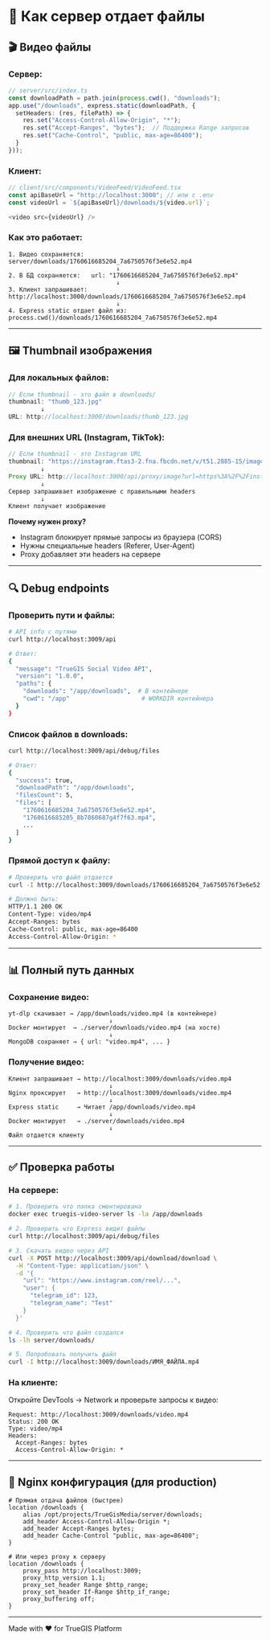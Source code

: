 # 📁 Как сервер отдает файлы

## 🎬 Видео файлы

### Сервер:

```typescript
// server/src/index.ts
const downloadPath = path.join(process.cwd(), "downloads");
app.use("/downloads", express.static(downloadPath, {
  setHeaders: (res, filePath) => {
    res.set("Access-Control-Allow-Origin", "*");
    res.set("Accept-Ranges", "bytes");  // Поддержка Range запросов
    res.set("Cache-Control", "public, max-age=86400");
  }
}));
```

### Клиент:

```typescript
// client/src/components/VideoFeed/VideoFeed.tsx
const apiBaseUrl = "http://localhost:3000"; // или с .env
const videoUrl = `${apiBaseUrl}/downloads/${video.url}`;

<video src={videoUrl} />
```

### Как это работает:

```
1. Видео сохраняется: server/downloads/1760616685204_7a6750576f3e6e52.mp4
                              ↓
2. В БД сохраняется:   url: "1760616685204_7a6750576f3e6e52.mp4"
                              ↓
3. Клиент запрашивает: http://localhost:3000/downloads/1760616685204_7a6750576f3e6e52.mp4
                              ↓
4. Express static отдает файл из: process.cwd()/downloads/1760616685204_7a6750576f3e6e52.mp4
```

---

## 🖼️ Thumbnail изображения

### Для локальных файлов:

```typescript
// Если thumbnail - это файл в downloads/
thumbnail: "thumb_123.jpg"
         ↓
URL: http://localhost:3000/downloads/thumb_123.jpg
```

### Для внешних URL (Instagram, TikTok):

```typescript
// Если thumbnail - это Instagram URL
thumbnail: "https://instagram.ftas3-2.fna.fbcdn.net/v/t51.2885-15/image.jpg"
         ↓
Proxy URL: http://localhost:3000/api/proxy/image?url=https%3A%2F%2Finstagram...
         ↓
Сервер запрашивает изображение с правильными headers
         ↓
Клиент получает изображение
```

**Почему нужен proxy?**
- Instagram блокирует прямые запросы из браузера (CORS)
- Нужны специальные headers (Referer, User-Agent)
- Proxy добавляет эти headers на сервере

---

## 🔍 Debug endpoints

### Проверить пути и файлы:

```bash
# API info с путями
curl http://localhost:3009/api

# Ответ:
{
  "message": "TrueGIS Social Video API",
  "version": "1.0.0",
  "paths": {
    "downloads": "/app/downloads",  # В контейнере
    "cwd": "/app"                    # WORKDIR контейнера
  }
}
```

### Список файлов в downloads:

```bash
curl http://localhost:3009/api/debug/files

# Ответ:
{
  "success": true,
  "downloadPath": "/app/downloads",
  "filesCount": 5,
  "files": [
    "1760616685204_7a6750576f3e6e52.mp4",
    "1760616685205_8b7860687g4f7f63.mp4",
    ...
  ]
}
```

### Прямой доступ к файлу:

```bash
# Проверить что файл отдается
curl -I http://localhost:3009/downloads/1760616685204_7a6750576f3e6e52.mp4

# Должно быть:
HTTP/1.1 200 OK
Content-Type: video/mp4
Accept-Ranges: bytes
Cache-Control: public, max-age=86400
Access-Control-Allow-Origin: *
```

---

## 📊 Полный путь данных

### Сохранение видео:

```
yt-dlp скачивает → /app/downloads/video.mp4 (в контейнере)
                            ↓
Docker монтирует  → ./server/downloads/video.mp4 (на хосте)
                            ↓
MongoDB сохраняет → { url: "video.mp4", ... }
```

### Получение видео:

```
Клиент запрашивает → http://localhost:3009/downloads/video.mp4
                            ↓
Nginx проксирует   → http://localhost:3009/downloads/video.mp4
                            ↓
Express static     → Читает /app/downloads/video.mp4
                            ↓
Docker монтирует   → ./server/downloads/video.mp4
                            ↓
Файл отдается клиенту
```

---

## ✅ Проверка работы

### На сервере:

```bash
# 1. Проверить что папка смонтирована
docker exec truegis-video-server ls -la /app/downloads

# 2. Проверить что Express видит файлы
curl http://localhost:3009/api/debug/files

# 3. Скачать видео через API
curl -X POST http://localhost:3009/api/download/download \
  -H "Content-Type: application/json" \
  -d '{
    "url": "https://www.instagram.com/reel/...",
    "user": {
      "telegram_id": 123,
      "telegram_name": "Test"
    }
  }'

# 4. Проверить что файл создался
ls -lh server/downloads/

# 5. Попробовать получить файл
curl -I http://localhost:3009/downloads/ИМЯ_ФАЙЛА.mp4
```

### На клиенте:

Откройте DevTools → Network и проверьте запросы к видео:

```
Request: http://localhost:3009/downloads/video.mp4
Status: 200 OK
Type: video/mp4
Headers:
  Accept-Ranges: bytes
  Access-Control-Allow-Origin: *
```

---

## 🔧 Nginx конфигурация (для production)

```nginx
# Прямая отдача файлов (быстрее)
location /downloads {
    alias /opt/projects/TrueGisMedia/server/downloads;
    add_header Access-Control-Allow-Origin *;
    add_header Accept-Ranges bytes;
    add_header Cache-Control "public, max-age=86400";
}

# Или через proxy к серверу
location /downloads {
    proxy_pass http://localhost:3009;
    proxy_http_version 1.1;
    proxy_set_header Range $http_range;
    proxy_set_header If-Range $http_if_range;
    proxy_buffering off;
}
```

---

Made with ❤️ for TrueGIS Platform

